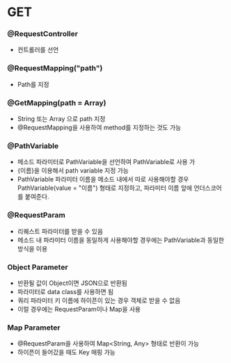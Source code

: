 # GET

### @RequestController
- 컨트롤러를 선언

### @RequestMapping("path")
- Path를 지정

### @GetMapping(path = Array<String>)
- String 또는 Array<String> 으로 path 지정
- @RequestMapping을 사용하여 method를 지정하는 것도 가능

### @PathVariable
- 메소드 파라미터로 PathVariable을 선언하여 PathVariable로 사용 가
- {이름}을 이용해서 path variable 지정 가능
- PathVariable 파라미터 이름을 메소드 내에서 따로 사용해야할 경우 PathVariable(value = "이름") 형태로 지정하고, 
  파라미터 이름 앞에 언더스코어를 붙여준다.

### @RequestParam
- 리퀘스트 파라미터를 받을 수 있음
- 메소드 내 파라미터 이름을 동일하게 사용해야할 경우에는 PathVariable과 동일한 방식을 이용

### Object Parameter
- 반환될 값이 Object이면 JSON으로 반환됨
- 파라미터로 data class를 사용하면 됨
- 쿼리 파라미터 키 이름에 하이픈이 있는 경우 객체로 받을 수 없음
- 이럴 경우에는 RequestParam이나 Map을 사용

### Map Parameter
- @RequestParam을 사용하여 Map<String, Any> 형태로 반환이 가능
- 하이픈이 들어갔을 때도 Key 매핑 가능